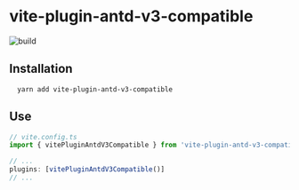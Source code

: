 # vite-plugin-antd-v3-compatible

![build](https://app.travis-ci.com/anilpixel/vite-plugin-antd-v3-compatible.svg?branch=main)

## Installation

```shell
  yarn add vite-plugin-antd-v3-compatible
```

## Use

```javascript
// vite.config.ts
import { vitePluginAntdV3Compatible } from 'vite-plugin-antd-v3-compatible'

// ...
plugins: [vitePluginAntdV3Compatible()]
// ...
```
